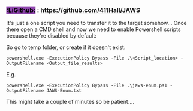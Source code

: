 
### <mark style="background: #8e44ad;">**:LiGithub:**</mark> : https://github.com/411Hall/JAWS

It's just a one script you need to transfer it to the target somehow... Once there open a CMD shell and now we need to enable Powershell scripts because they're disabled by default:

So go to temp folder, or create if it doesn't exist.

	powershell.exe -ExecutionPolicy Bypass -File .\<Script_location> -OutputFilename <Output_file_results>


E.g.


	powershell.exe -ExecutionPolicy Bypass -File .\jaws-enum.ps1 -OutputFilename JAWS-Enum.txt

This might take a couple of minutes so be patient....



